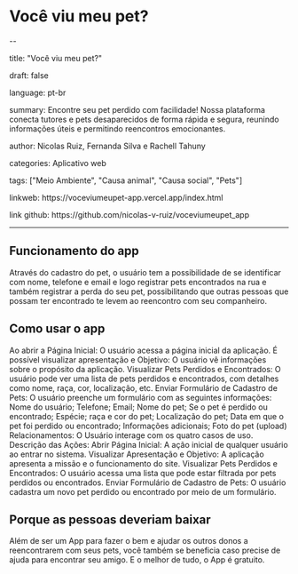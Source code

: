 # Você viu meu pet?

--
<p>title: "Você viu meu pet?"</p>
<p>draft: false</p>
<p>language: pt-br</p>
<p>summary: Encontre seu pet perdido com facilidade! Nossa plataforma conecta tutores e pets desaparecidos de forma rápida e segura, reunindo informações úteis e permitindo reencontros emocionantes.</p>
<p>author: Nicolas Ruiz, Fernanda Silva e Rachell Tahuny</p>
<p>categories: Aplicativo web</p>
<p>tags: ["Meio Ambiente", "Causa animal", "Causa social", "Pets"]</p>
<p>linkweb: https://voceviumeupet-app.vercel.app/index.html</p>
<p>link github: https://github.com/nicolas-v-ruiz/voceviumeupet_app</p>

---

## Funcionamento do app
Através do cadastro do pet, o usuário tem a possibilidade de se identificar com nome, telefone e email e logo registrar pets encontrados na rua e também registrar a perda do seu pet, possibilitando que outras pessoas que possam ter encontrado te levem ao reencontro com seu companheiro. 

## Como usar o app
Ao abrir a Página Inicial: O usuário acessa a página inicial da aplicação.
É possível visualizar apresentação e Objetivo: O usuário vê informações sobre o propósito da aplicação.
Visualizar Pets Perdidos e Encontrados: O usuário pode ver uma lista de pets perdidos e encontrados, com detalhes como nome, raça, cor, localização, etc.
Enviar Formulário de Cadastro de Pets: O usuário preenche um formulário com as seguintes informações:
Nome do usuário; Telefone; Email; Nome do pet; Se o pet é perdido ou encontrado; Espécie; raça e cor do pet; Localização do pet; Data em que o pet foi perdido ou encontrado; Informações adicionais; Foto do pet (upload)
Relacionamentos:
O Usuário interage com os quatro casos de uso.
Descrição das Ações:
Abrir Página Inicial: A ação inicial de qualquer usuário ao entrar no sistema.
Visualizar Apresentação e Objetivo: A aplicação apresenta a missão e o funcionamento do site.
Visualizar Pets Perdidos e Encontrados: O usuário acessa uma lista que pode estar filtrada por pets perdidos ou encontrados.
Enviar Formulário de Cadastro de Pets: O usuário cadastra um novo pet perdido ou encontrado por meio de um formulário.

## Porque as pessoas deveriam baixar
Além de ser um App para fazer o bem e ajudar os outros donos a reencontrarem com seus pets, você também se beneficia caso precise de ajuda para encontrar seu amigo. E o melhor de tudo, o App é gratuito.
